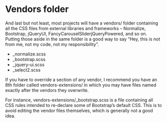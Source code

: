 # Vendors folder

And last but not least, most projects will have a vendors/ folder containing all the CSS files from external libraries and frameworks – Normalize, Bootstrap, jQueryUI, FancyCarouselSliderjQueryPowered, and so on. Putting those aside in the same folder is a good way to say “Hey, this is not from me, not my code, not my responsibility”.

- _normalize.scss
- _bootstrap.scss
- _jquery-ui.scss
- _select2.scss

If you have to override a section of any vendor, I recommend you have an 8th folder called vendors-extensions/ in which you may have files named exactly after the vendors they overwrite.

For instance, vendors-extensions/_bootstrap.scss is a file containing all CSS rules intended to re-declare some of Bootstrap’s default CSS. This is to avoid editing the vendor files themselves, which is generally not a good idea.
